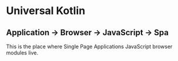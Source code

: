 # Universal Kotlin

## Application -> Browser -> JavaScript -> Spa

This is the place where Single Page Applications JavaScript browser modules live.
